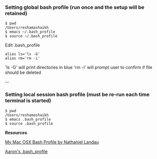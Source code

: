 ### Setting **global bash profile** (run once and the setup will be retained)

```
$ pwd
/Users/reshamashaikh
$ emacs ~/.bash_profile
$ source ~/.bash_profile

```
Edit .bash_profile
```
alias ls='ls -G'
alias rm='rm -i'
```

'ls -G'  will print directories in blue
'rm -i'  will prompt user to confirm if file should be deleted

--

### Setting **local session bash profile** (must be re-run each time terminal is started)

```
$ pwd
/Users/reshamashaikh
$ emacs .bash_profile
$ source .bash_profile
```
**Resources**

[My Mac OSX Bash Profile by Nathaniel Landau](http://natelandau.com/my-mac-osx-bash_profile/)

[Aaron's .bash_profile](https://github.com/ajschumacher/.emacs.d/blob/master/bash/.bashrc)

